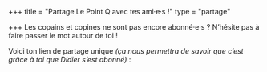 +++
title = "Partage Le Point Q avec tes ami·e·s !"
type = "partage"

+++
Les copains et copines ne sont pas encore abonné·e·s&nbsp;? N’hésite pas à faire passer le mot autour de toi&nbsp;!

Voici ton lien de partage unique *(ça nous permettra de savoir que c’est grâce à toi que Didier s’est abonné)*&nbsp;: